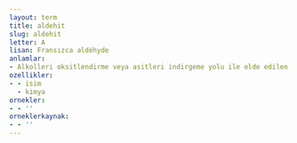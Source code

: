 ```yaml
---
layout: term
title: aldehit
slug: aldehit
letter: A
lisan: Fransızca aldéhyde
anlamlar:
- Alkolleri oksitlendirme veya asitleri indirgeme yolu ile elde edilen uçucu bir sıvı
ozellikler:
- - isim
  - kimya
ornekler:
- - ''
orneklerkaynak:
- - ''
---
```

